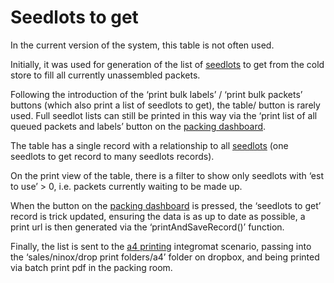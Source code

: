 # Seedlots to get

In the current version of the system, this table is not often used.

Initially, it was used for generation of the list of [seedlots](seedlots.md) to get from the cold store to fill all currently unassembled packets.

Following the introduction of the ‘print bulk labels’ / ‘print bulk packets’ buttons (which also print a list of seedlots to get), the table/ button is rarely used. Full seedlot lists can still be printed in this way via the ‘print list of all queued packets and labels’ button on the [packing dashboard](packingDash.md).

The table has a single record with a relationship to all [seedlots](seedlots.md) (one seedlots to get record to many seedlots records).

On the print view of the table, there is a filter to show only seedlots with ‘est to use’ > 0, i.e. packets currently waiting to be made up.

When the button on the [packing dashboard](packingDash.md) is pressed, the ‘seedlots to get’ record is trick updated, ensuring the data is as up to date as possible, a print url is then generated via the ‘printAndSaveRecord()’ function.

Finally, the list is sent to the [a4 printing](../integromatScenarios/a4Printing) integromat scenario, passing into the ‘sales/ninox/drop print folders/a4’ folder on dropbox, and being printed via batch print pdf in the packing room.
